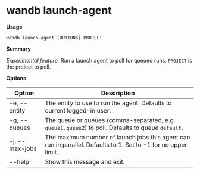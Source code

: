 # wandb launch-agent

**Usage**

`wandb launch-agent [OPTIONS] PROJECT`

**Summary**

_Experimental feature._ Run a launch agent to poll for queued runs. `PROJECT` is the project to poll.

**Options**

| **Option**     | **Description**                                                                                                |
| -------------- | -------------------------------------------------------------------------------------------------------------- |
| -e, --entity   | The entity to use to run the agent. Defaults to current logged-in user.                                        |
| -q, --queues   | The queue or queues (comma-separated, e.g. `queue1,queue2`) to poll. Defaults to queue `default`.              |
| -j, --max-jobs | The maximum number of launch jobs this agent can run in parallel. Defaults to 1. Set to -1 for no upper limit. |
| --help         | Show this message and exit.                                                                                    |
